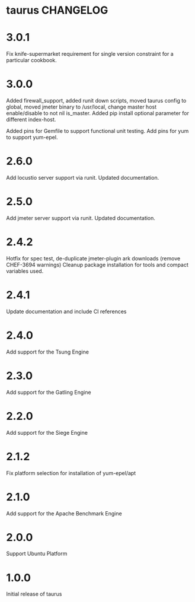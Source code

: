 taurus CHANGELOG
==============================

# 3.0.1

Fix knife-supermarket requirement for single version constraint for a particular cookbook.

# 3.0.0

Added firewall_support, added runit down scripts, moved taurus config to global, moved jmeter
binary to /usr/local, change master host enable/disable to not nil is_master.  Added pip install
optional parameter for different index-host.

Added pins for Gemfile to support functional unit testing.  Add pins for yum to support yum-epel.

# 2.6.0

Add locustio server support via runit. Updated documentation.

# 2.5.0

Add jmeter server support via runit. Updated documentation.

# 2.4.2

Hotfix for spec test, de-duplicate jmeter-plugin ark downloads (remove CHEF-3694 warnings)
Cleanup package installation for tools and compact variables used.

# 2.4.1

Update documentation and include CI references

# 2.4.0

Add support for the Tsung Engine

# 2.3.0

Add support for the Gatling Engine

# 2.2.0

Add support for the Siege Engine

# 2.1.2

Fix platform selection for installation of yum-epel/apt

# 2.1.0

Add support for the Apache Benchmark Engine

# 2.0.0

Support Ubuntu Platform

# 1.0.0

Initial release of taurus
